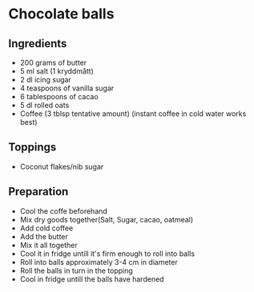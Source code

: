 # Chocolate balls

## Ingredients

 * 200 grams of butter
 * 5 ml salt (1 kryddmått)
 * 2 dl icing sugar
 * 4 teaspoons of vanilla sugar
 * 6 tablespoons of cacao
 * 5 dl rolled oats
 * Coffee (3 tblsp tentative amount) (instant coffee in cold water works best)

## Toppings
 * Coconut flakes/nib sugar

## Preparation
* Cool the coffe beforehand
* Mix dry goods together(Salt, Sugar, cacao, oatmeal)
* Add cold coffee
* Add the butter
* Mix it all together
* Cool it in fridge untill it's firm enough to roll into balls
* Roll into balls approximately 3-4 cm in diameter
* Roll the balls in turn in the topping
* Cool in fridge untill the balls have hardened

